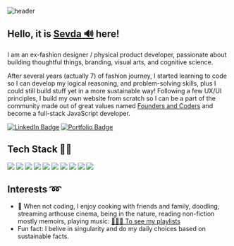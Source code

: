 ![header](https://capsule-render.vercel.app/api?type=waving&color=#F55883&height=300&section=header)


## Hello, it is [Sevda 🔊](https://namedrop.io/sevdashukrieva) here! 

I am an ex-fashion designer / physical product developer, passionate about building thoughtful things, branding, visual arts, and cognitive science.

After several years (actually 7) of fashion journey, I started learning to code so I can develop my logical reasoning, and 
problem-solving skills, plus I could still build stuff yet in a more sustainable way! Following a few UX/UI principles, 
I build my own website from scratch so I can be a part of the community made out of great values named [Founders and Coders](https://www.foundersandcoders.com/) 
and become a full-stack JavaScript developer. 

[![LinkedIn Badge](https://img.shields.io/badge/LinkedIn-sshukrieva-informational?style=for-the-badge&logo=linkedin&logoColor=white&color=0D76A8)](https://www.linkedin.com/in/sshukrieva/) [![Portfolio Badge](https://img.shields.io/badge/Portfolio-sevdas-informational?style=for-the-badge&logoColor=f4f6ef&color=fa2806)](https://sevdas.github.io/portfolio/)


## Tech Stack 👩‍💻

![](https://img.shields.io/badge/HTML5-E34F26?style=for-the-badge&logo=html5&logoColor=white) 
![](https://img.shields.io/badge/CSS3-1572B6?style=for-the-badge&logo=css3&logoColor=white) 
![](https://img.shields.io/badge/JavaScript-F7DF1E?style=for-the-badge&logo=javascript&logoColor=black) 
![](https://img.shields.io/badge/React-20232A?style=for-the-badge&logo=react&logoColor=61DAFB) 
![](https://img.shields.io/badge/PostgreSQL-316192?style=for-the-badge&logo=postgresql&logoColor=white)
![](https://img.shields.io/badge/Elixir-4B275F?style=for-the-badge&logo=elixir&logoColor=white) 
![](https://img.shields.io/badge/Node.js-43853D?style=for-the-badge&logo=node.js&logoColor=white) 
![](https://img.shields.io/badge/Express.js-000000?style=for-the-badge&logo=express&logoColor=white)
![](https://img.shields.io/badge/next.js-000000?style=for-the-badge&logo=next-dot-js&logoColor=white)
![](https://img.shields.io/badge/Cypress-17202C?style=for-the-badge&logo=cypress&logoColor=white)



## Interests ➿

- 💁 When not coding, I enjoy cooking with friends and family, doodling, streaming arthouse cinema, being in the nature, reading non-fiction mostly memoirs, playing music: [🎵🎵🎵 To see my playlists](https://open.spotify.com/user/ss_official)
- Fun fact: I belive in singularity and do my daily choices based on sustainable facts. 

